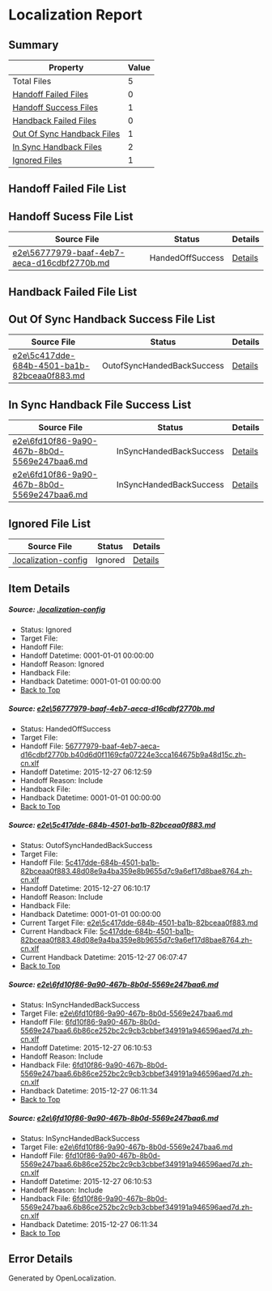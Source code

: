 # <a name='report-top'></a> Localization Report

## Summary
 Property | Value 
 -------- | ----- 
 Total Files | 5
[ Handoff Failed Files ](#handoff-failed-list)| 0
[ Handoff Success Files ](#handoff-success-list)| 1
[ Handback Failed Files ](#handback-failed-list)| 0
[ Out Of Sync Handback Files ](#outofsync-handback-success-list)| 1
[ In Sync Handback Files ](#insync-handback-success-list)| 2
[ Ignored Files ](#ignored-list)| 1

## <a name='handoff-failed-list'></a> Handoff Failed File List

## <a name='handoff-success-list'></a> Handoff Sucess File List
 Source File | Status | Details 
 ----------- | ------ | ------- 
 [e2e\56777979-baaf-4eb7-aeca-d16cdbf2770b.md](https://github.com/OpenLocalizationTest/oltest/blob/0f88194bfe2c1d233db06fc6b24eb513cba57957/e2e/56777979-baaf-4eb7-aeca-d16cdbf2770b.md) | HandedOffSuccess | [Details](#d707441c7ef7e99f2dea936fcba810ca4dcd551f1)

## <a name='handback-failed-list'></a> Handback Failed File List

## <a name='outofsync-handback-success-list'></a> Out Of Sync Handback Success File List
 Source File | Status | Details 
 ----------- | ------ | ------- 
 [e2e\5c417dde-684b-4501-ba1b-82bceaa0f883.md](https://github.com/OpenLocalizationTest/oltest/blob/0c643f101b1486ef954b78e23d1d42eeffd6ae3f/e2e/5c417dde-684b-4501-ba1b-82bceaa0f883.md) | OutofSyncHandedBackSuccess | [Details](#1ef0bff2611dc824efca03a4d75cafd03f71f6962)

## <a name='insync-handback-success-list'></a> In Sync Handback File Success List
 Source File | Status | Details 
 ----------- | ------ | ------- 
 [e2e\6fd10f86-9a90-467b-8b0d-5569e247baa6.md](https://github.com/OpenLocalizationTest/oltest/blob/db140b6d4e865e4dffb8f69d4e3acd23a444e3a5/e2e/6fd10f86-9a90-467b-8b0d-5569e247baa6.md) | InSyncHandedBackSuccess | [Details](#01ac2b86099cf5078a14c16f2e5ff81bb7d767b53)
 [e2e\6fd10f86-9a90-467b-8b0d-5569e247baa6.md](https://github.com/OpenLocalizationTest/oltest/blob/db140b6d4e865e4dffb8f69d4e3acd23a444e3a5/e2e/6fd10f86-9a90-467b-8b0d-5569e247baa6.md) | InSyncHandedBackSuccess | [Details](#01ac2b86099cf5078a14c16f2e5ff81bb7d767b54)

## <a name='ignored-list'></a> Ignored File List
 Source File | Status | Details 
 ----------- | ------ | ------- 
 [.localization-config](https://github.com/OpenLocalizationTest/oltest/blob/0f88194bfe2c1d233db06fc6b24eb513cba57957/.localization-config) | Ignored | [Details](#1b1b1cababca9a843d46cac6cc08988e221902dd0)

## Item Details
##### <a name='1b1b1cababca9a843d46cac6cc08988e221902dd0'></a> Source: [.localization-config](https://github.com/OpenLocalizationTest/oltest/blob/0f88194bfe2c1d233db06fc6b24eb513cba57957/.localization-config)
* Status: Ignored
* Target File: 
* Handoff File: 
* Handoff Datetime: 0001-01-01 00:00:00
* Handoff Reason: Ignored
* Handback File: 
* Handback Datetime: 0001-01-01 00:00:00
* [Back to Top](#report-top)

##### <a name='d707441c7ef7e99f2dea936fcba810ca4dcd551f1'></a> Source: [e2e\56777979-baaf-4eb7-aeca-d16cdbf2770b.md](https://github.com/OpenLocalizationTest/oltest/blob/0f88194bfe2c1d233db06fc6b24eb513cba57957/e2e/56777979-baaf-4eb7-aeca-d16cdbf2770b.md)
* Status: HandedOffSuccess
* Target File: 
* Handoff File: [56777979-baaf-4eb7-aeca-d16cdbf2770b.b40d6d0f1169cfa07224e3cca164675b9a48d15c.zh-cn.xlf](https://github.com/OpenLocalizationTestOrg/olhandoff/blob/42547e502f854dc381e935e6aae83c5a199abbb8/ol-handoff/OpenLocalizationTestOrg/oltest.zh-cn/qimu/56777979-baaf-4eb7-aeca-d16cdbf2770b.b40d6d0f1169cfa07224e3cca164675b9a48d15c.zh-cn.xlf)
* Handoff Datetime: 2015-12-27 06:12:59
* Handoff Reason: Include
* Handback File: 
* Handback Datetime: 0001-01-01 00:00:00
* [Back to Top](#report-top)

##### <a name='1ef0bff2611dc824efca03a4d75cafd03f71f6962'></a> Source: [e2e\5c417dde-684b-4501-ba1b-82bceaa0f883.md](https://github.com/OpenLocalizationTest/oltest/blob/0c643f101b1486ef954b78e23d1d42eeffd6ae3f/e2e/5c417dde-684b-4501-ba1b-82bceaa0f883.md)
* Status: OutofSyncHandedBackSuccess
* Target File: 
* Handoff File: [5c417dde-684b-4501-ba1b-82bceaa0f883.48d08e9a4ba359e8b9655d7c9a6ef17d8bae8764.zh-cn.xlf](https://github.com/OpenLocalizationTestOrg/olhandoff/blob/0764fb373a436541ca02c7e3d2a59c38624c214b/ol-handoff/OpenLocalizationTestOrg/oltest.zh-cn/qimu/5c417dde-684b-4501-ba1b-82bceaa0f883.48d08e9a4ba359e8b9655d7c9a6ef17d8bae8764.zh-cn.xlf)
* Handoff Datetime: 2015-12-27 06:10:17
* Handoff Reason: Include
* Handback File: 
* Handback Datetime: 0001-01-01 00:00:00
* Current Target File: [e2e\5c417dde-684b-4501-ba1b-82bceaa0f883.md](https://github.com/OpenLocalizationTestOrg/oltest.zh-cn/blob/e1b436d057561e153be9b708019142adcf8a5cd6/e2e/5c417dde-684b-4501-ba1b-82bceaa0f883.md)
* Current Handback File: [5c417dde-684b-4501-ba1b-82bceaa0f883.48d08e9a4ba359e8b9655d7c9a6ef17d8bae8764.zh-cn.xlf](https://github.com/OpenLocalizationTestOrg/olhandback/blob/0b3ab689512da17586ce0fe0a6617f0ae26ce336/ol-handback/OpenLocalizationTestOrg/oltest.zh-cn/qimu/5c417dde-684b-4501-ba1b-82bceaa0f883.48d08e9a4ba359e8b9655d7c9a6ef17d8bae8764.zh-cn.xlf)
* Current Handback Datetime: 2015-12-27 06:07:47
* [Back to Top](#report-top)

##### <a name='01ac2b86099cf5078a14c16f2e5ff81bb7d767b53'></a> Source: [e2e\6fd10f86-9a90-467b-8b0d-5569e247baa6.md](https://github.com/OpenLocalizationTest/oltest/blob/db140b6d4e865e4dffb8f69d4e3acd23a444e3a5/e2e/6fd10f86-9a90-467b-8b0d-5569e247baa6.md)
* Status: InSyncHandedBackSuccess
* Target File: [e2e\6fd10f86-9a90-467b-8b0d-5569e247baa6.md](https://github.com/OpenLocalizationTestOrg/oltest.zh-cn/blob/be26d3b5b0d11e8833224f5ae713a2fba4b4174a/e2e/6fd10f86-9a90-467b-8b0d-5569e247baa6.md)
* Handoff File: [6fd10f86-9a90-467b-8b0d-5569e247baa6.6b86ce252bc2c9cb3cbbef349191a946596aed7d.zh-cn.xlf](https://github.com/OpenLocalizationTestOrg/olhandoff/blob/6bc288077616bc0c2b076b77632ccbbaaea4ade7/ol-handoff/OpenLocalizationTestOrg/oltest.zh-cn/qimu/6fd10f86-9a90-467b-8b0d-5569e247baa6.6b86ce252bc2c9cb3cbbef349191a946596aed7d.zh-cn.xlf)
* Handoff Datetime: 2015-12-27 06:10:53
* Handoff Reason: Include
* Handback File: [6fd10f86-9a90-467b-8b0d-5569e247baa6.6b86ce252bc2c9cb3cbbef349191a946596aed7d.zh-cn.xlf](https://github.com/OpenLocalizationTestOrg/olhandback/blob/00618ea0734bd65fac19b42ebcefb5e827c02659/ol-handback/OpenLocalizationTestOrg/oltest.zh-cn/qimu/6fd10f86-9a90-467b-8b0d-5569e247baa6.6b86ce252bc2c9cb3cbbef349191a946596aed7d.zh-cn.xlf)
* Handback Datetime: 2015-12-27 06:11:34
* [Back to Top](#report-top)

##### <a name='01ac2b86099cf5078a14c16f2e5ff81bb7d767b54'></a> Source: [e2e\6fd10f86-9a90-467b-8b0d-5569e247baa6.md](https://github.com/OpenLocalizationTest/oltest/blob/db140b6d4e865e4dffb8f69d4e3acd23a444e3a5/e2e/6fd10f86-9a90-467b-8b0d-5569e247baa6.md)
* Status: InSyncHandedBackSuccess
* Target File: [e2e\6fd10f86-9a90-467b-8b0d-5569e247baa6.md](https://github.com/OpenLocalizationTestOrg/oltest.zh-cn/blob/be26d3b5b0d11e8833224f5ae713a2fba4b4174a/e2e/6fd10f86-9a90-467b-8b0d-5569e247baa6.md)
* Handoff File: [6fd10f86-9a90-467b-8b0d-5569e247baa6.6b86ce252bc2c9cb3cbbef349191a946596aed7d.zh-cn.xlf](https://github.com/OpenLocalizationTestOrg/olhandoff/blob/6bc288077616bc0c2b076b77632ccbbaaea4ade7/ol-handoff/OpenLocalizationTestOrg/oltest.zh-cn/qimu/6fd10f86-9a90-467b-8b0d-5569e247baa6.6b86ce252bc2c9cb3cbbef349191a946596aed7d.zh-cn.xlf)
* Handoff Datetime: 2015-12-27 06:10:53
* Handoff Reason: Include
* Handback File: [6fd10f86-9a90-467b-8b0d-5569e247baa6.6b86ce252bc2c9cb3cbbef349191a946596aed7d.zh-cn.xlf](https://github.com/OpenLocalizationTestOrg/olhandback/blob/00618ea0734bd65fac19b42ebcefb5e827c02659/ol-handback/OpenLocalizationTestOrg/oltest.zh-cn/qimu/6fd10f86-9a90-467b-8b0d-5569e247baa6.6b86ce252bc2c9cb3cbbef349191a946596aed7d.zh-cn.xlf)
* Handback Datetime: 2015-12-27 06:11:34
* [Back to Top](#report-top)


## Error Details

Generated by OpenLocalization.
